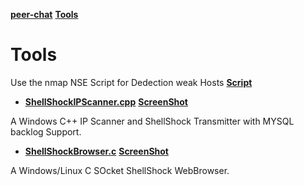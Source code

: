 **[peer-chat](../)** **[Tools](Readme.md)**

# Tools

Use the nmap NSE Script for Dedection weak Hosts **[Script](https://svn.nmap.org/nmap/scripts/http-shellshock.nse)**

* **[ShellShockIPScanner.cpp](ShellShockIPScanner.cpp)** **[ScreenShot](ShellShockIPScanner.png)**

A Windows C++ IP Scanner and ShellShock Transmitter with MYSQL backlog Support.


* **[ShellShockBrowser.c](ShellShockBrowser.c)** **[ScreenShot](ShellShockBrowser.png)**

A Windows/Linux C SOcket ShellShock WebBrowser.

